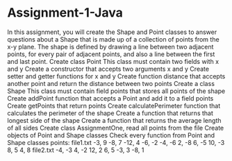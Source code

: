 # Assignment-1-Java
In this assignment, you will create the Shape and Point classes to answer questions about a Shape that is made up of a collection of points from the x-y plane. The shape is defined by drawing a line between two adjacent points, for every pair of adjacent points, and also a line between the first and last point.      Create class Point      This class must contain two fields with x and y       Create a constructor that accepts two arguments x and y      Create setter and getter functions for x and y      Create function distance that accepts another point and return the distance between two points      Create a class Shape      This class must contain field points that stores all points of the shape      Create addPoint function that accepts a Point and add it to a field points      Create getPoints that return points       Create calculatePerimeter function that calculates the perimeter of the shape       Create a function that returns that longest side of the shape       Create a function that returns the average length of all sides       Create class AssignmentOne, read all points from the file       Create objects of Point and Shape classes       Check every function from Point and Shape classes   points:  file1.txt  -3, 9  -8, 7  -12, 4  -6, -2  -4, -6  2, -8  6, -5  10, -3  8, 5  4, 8  file2.txt  -4, -3  4, -2  12, 2  6, 5  -3, 3  -8, 1
